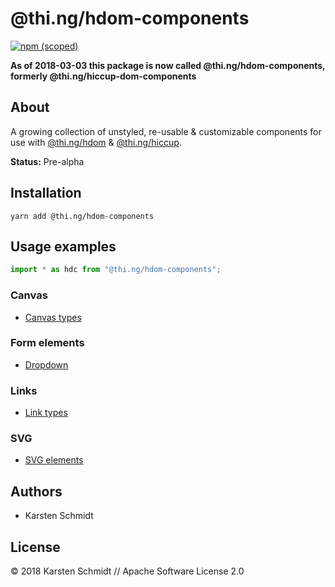 # @thi.ng/hdom-components

[![npm (scoped)](https://img.shields.io/npm/v/@thi.ng/hdom-components.svg)](https://www.npmjs.com/package/@thi.ng/hdom-components)

**As of 2018-03-03 this package is now called @thi.ng/hdom-components, formerly @thi.ng/hiccup-dom-components**

## About

A growing collection of unstyled, re-usable & customizable components for use
with
[@thi.ng/hdom](https://github.com/thi-ng/umbrella/tree/master/packages/hdom)
&
[@thi.ng/hiccup](https://github.com/thi-ng/umbrella/tree/master/packages/hiccup).

**Status:** Pre-alpha

## Installation

```
yarn add @thi.ng/hdom-components
```

## Usage examples

```typescript
import * as hdc from "@thi.ng/hdom-components";
```

### Canvas

- [Canvas types](./src/canvas.ts)

### Form elements

- [Dropdown](./src/dropdown.ts)

### Links

- [Link types](./src/link.ts)

### SVG

- [SVG elements](./src/svg.ts)

## Authors

- Karsten Schmidt

## License

&copy; 2018 Karsten Schmidt // Apache Software License 2.0
